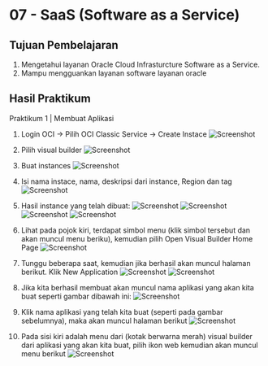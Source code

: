 # 07 -  SaaS (Software as a Service)

## Tujuan Pembelajaran

1. Mengetahui layanan Oracle Cloud Infrasturcture Software as a Service.
2. Mampu mengguankan layanan software layanan oracle

## Hasil Praktikum
Praktikum 1 | Membuat Aplikasi 
1. Login OCI -> Pilih OCI Classic Service -> Create Instace
![Screenshot](img/1.png)

2. Pilih visual builder
![Screenshot](img/2.png)

3. Buat instances
![Screenshot](img/3.png)

4. Isi nama instace, nama, deskripsi dari instance, Region dan tag
![Screenshot](img/4.png)

5. Hasil instance yang telah dibuat:
![Screenshot](img/5.png)
![Screenshot](img/6.png)
![Screenshot](img/7.png)
![Screenshot](img/8.png)

6. Lihat pada pojok kiri, terdapat simbol menu (klik simbol tersebut dan akan muncul menu beriku), kemudian pilih Open Visual Builder Home Page
![Screenshot](img/9.png)

7. Tunggu beberapa saat, kemudian jika berhasil akan muncul halaman berikut. Klik New Application
![Screenshot](img/10.png)
![Screenshot](img/11.png)

8. Jika kita berhasil membuat akan muncul nama aplikasi yang akan kita buat seperti gambar dibawah ini:
![Screenshot](img/12.png)

9. Klik nama aplikasi yang telah kita buat (seperti pada gambar sebelumnya), maka akan muncul halaman berikut
![Screenshot](img/13.png)

10. Pada sisi kiri adalah menu dari (kotak berwarna merah) visual builder dari aplikasi yang akan kita buat, pilih ikon web kemudian akan muncul menu berikut
![Screenshot](img/14.png)
